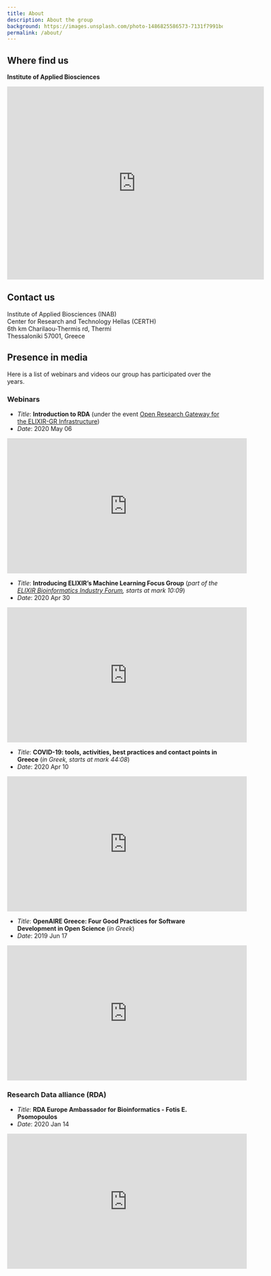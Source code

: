 ```yaml
---
title: About
description: About the group
background: https://images.unsplash.com/photo-1486825586573-7131f7991bdd?auto=format&w=2000
permalink: /about/
---
```


## Where find us

**Institute of Applied Biosciences**

<iframe src="https://www.google.com/maps/embed?pb=!1m18!1m12!1m3!1d835.2765581393193!2d22.99722677947437!3d40.567991542584174!2m3!1f0!2f0!3f0!3m2!1i1024!2i768!4f13.1!3m3!1m2!1s0x14a83ff99ae0d15b%3A0x13295e11bafef55b!2sInstitute%20of%20Applied%20Biosciences!5e0!3m2!1sen!2sgr!4v1602080025984!5m2!1sen!2sgr" width="600" height="450" frameborder="0" style="border:0;" allowfullscreen="" aria-hidden="false" tabindex="0"></iframe>

## Contact us

Institute of Applied Biosciences (INAB)<br>
Center for Research and Technology Hellas (CERTH)<br>
6th km Charilaou-Thermis rd, Thermi<br>
Thessaloniki 57001, Greece

## Presence in media

Here is a list of webinars and videos our group has participated over the years.

### Webinars

- _Title_: **Introduction to RDA** (under the event [Open Research Gateway for the ELIXIR-GR Infrastructure](https://www.openaire.eu/item/open-research-gateway-for-the-elixir-gr-infrastructure))
- _Date_: 2020 May 06

<iframe width="560" height="315" src="https://www.youtube-nocookie.com/embed/GbNGo53Bn_U" frameborder="0" allow="accelerometer; autoplay; encrypted-media; gyroscope; picture-in-picture" allowfullscreen></iframe>


- _Title_: **Introducing ELIXIR’s Machine Learning Focus Group** (_part of the [ELIXIR Bioinformatics Industry Forum](https://elixir-europe.org/news/elixir-bioinformatics-industry-forum-goes-virtual), starts at mark 10:09_)
- _Date_: 2020 Apr 30

<iframe width="560" height="315" src="https://www.youtube-nocookie.com/embed/U75nMVwUqOA?start=609" frameborder="0" allow="accelerometer; autoplay; encrypted-media; gyroscope; picture-in-picture" allowfullscreen></iframe>


- _Title_: **COVID-19: tools, activities, best practices and contact points in Greece** (_in Greek, starts at mark 44:08_)
- _Date_: 2020 Apr 10

<iframe width="560" height="315" src="https://www.youtube-nocookie.com/embed/w4LrSGona2I?start=2645" frameborder="0" allow="accelerometer; autoplay; encrypted-media; gyroscope; picture-in-picture" allowfullscreen></iframe>

- _Title_: **OpenAIRE Greece: Four Good Practices for Software Development in Open Science** (_in Greek_)
- _Date_: 2019 Jun 17

<iframe width="560" height="315" src="https://www.youtube-nocookie.com/embed/R8sZ_Na5Wr8" frameborder="0" allow="accelerometer; autoplay; encrypted-media; gyroscope; picture-in-picture" allowfullscreen></iframe>

<br/>

### Research Data alliance (RDA)

- _Title_: **RDA Europe Ambassador for Bioinformatics - Fotis E. Psomopoulos**
- _Date_: 2020 Jan 14

<iframe width="560" height="315" src="https://www.youtube-nocookie.com/embed/l6NwYOMLkzk" frameborder="0" allow="accelerometer; autoplay; encrypted-media; gyroscope; picture-in-picture" allowfullscreen></iframe>

<br/>
